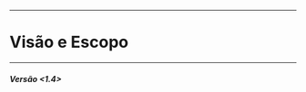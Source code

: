   


---

# 	                                  Visão e Escopo

---

#####                                                                                                             Versão &lt;1.4&gt;



